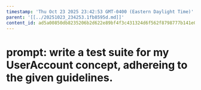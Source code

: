 ```yaml
---
timestamp: 'Thu Oct 23 2025 23:42:53 GMT-0400 (Eastern Daylight Time)'
parent: '[[../20251023_234253.1fb8595d.md]]'
content_id: ad5a00850db8235206b2d622e89bf4f3c431324d6f562f8798777b141e0b4d83
---
```


# prompt: write a test suite for my UserAccount concept, adhereing to the given guidelines.

